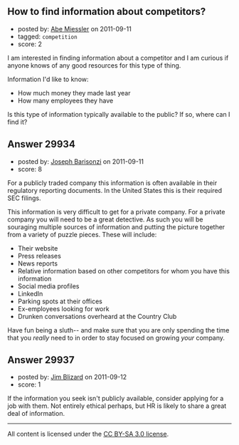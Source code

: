 ## How to find information about competitors?

- posted by: [Abe Miessler](https://stackexchange.com/users/-1/4318-abe-miessler) on 2011-09-11
- tagged: `competition`
- score: 2

I am interested in finding information about a competitor and I am curious if anyone knows of any good resources for this type of thing.

Information I'd like to know:

 - How much money they made last year
 - How many employees they have

Is this type of information typically available to the public?  If so, where can I find it?


## Answer 29934

- posted by: [Joseph Barisonzi](https://stackexchange.com/users/-1/8791-joseph-barisonzi) on 2011-09-11
- score: 8

For a publicly traded company this information is often available in their regulatory reporting documents. In the United States this is their required SEC filings. 

This information is very difficult to get for a private company.  For a private company you will need to be a great detective. As such you will be  souraging multiple sources of information and putting the picture together from a variety of puzzle pieces. These will include:

 - Their website
 - Press releases
 - News reports
 - Relative information based on other competitors for whom you have this information
 - Social media profiles
 - LinkedIn
 - Parking spots at their offices
 - Ex-employees looking for work
 - Drunken conversations overheard at the Country Club

Have fun being a sluth-- and make sure that you are only spending the time that you *really* need to in order to stay focused on growing *your* company. 


## Answer 29937

- posted by: [Jim Blizard](https://stackexchange.com/users/-1/1309-jim-blizard) on 2011-09-12
- score: 1

If the information you seek isn't publicly available, consider applying for a job with them. Not entirely ethical perhaps, but HR is likely to share a great deal of information.




---

All content is licensed under the [CC BY-SA 3.0 license](https://creativecommons.org/licenses/by-sa/3.0/).
